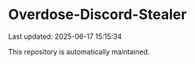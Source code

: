 # Overdose-Discord-Stealer

Last updated: 2025-06-17 15:15:34

This repository is automatically maintained.
